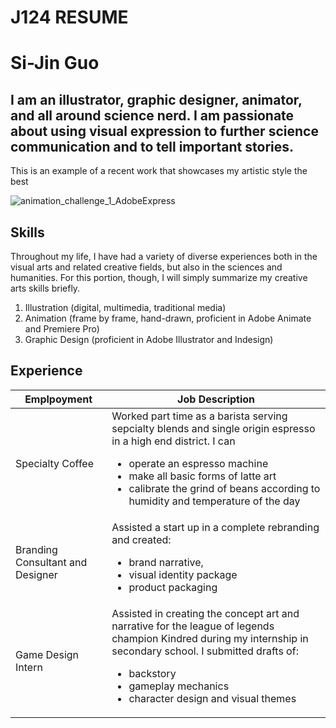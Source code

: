 # J124 RESUME
<h1>Si-Jin Guo</h1>
<h2>I am an illustrator, graphic designer, animator, and all around science nerd. I am passionate about using visual expression to further science communication and to tell important stories.</h2>
This is an example of a recent work that showcases my artistic style the best

![animation_challenge_1_AdobeExpress](https://github.com/mintyfresh8188/J124/assets/140226921/1218f8d9-d995-4aff-9f6b-7a69dabe6ebc)

<h2> Skills </h2>
Throughout my life, I have had a variety of diverse experiences both in the visual arts and related creative fields, but also in the sciences and humanities. For this portion, though, I will simply summarize my creative arts skills briefly.

1. Illustration (digital, multimedia, traditional media)
1. Animation (frame by frame, hand-drawn, proficient in Adobe Animate and Premiere Pro)
1. Graphic Design (proficient in Adobe Illustrator and Indesign)

<h2> Experience </h2>

| Emplpoyment   | Job Description |
| ----------- | ----------- |
| Specialty Coffee | Worked part time as a barista serving sepcialty blends and single origin espresso in a high end district. I can <ul><li>operate an espresso machine </li><li>make all basic forms of latte art</li><li>calibrate the grind of beans according to humidity and temperature of the day</li></ul>|
| Branding Consultant and Designer  | Assisted a start up in a complete rebranding and created:<ul><li>brand narrative,</li><li>visual identity package</li><li>product packaging</li></ul>|
| Game Design Intern  | Assisted in creating the concept art and narrative for the league of legends champion Kindred during my internship in secondary school. I submitted drafts of: <ul><li>backstory</li><li>gameplay mechanics</li><li>character design and visual themes</li></ul>|
